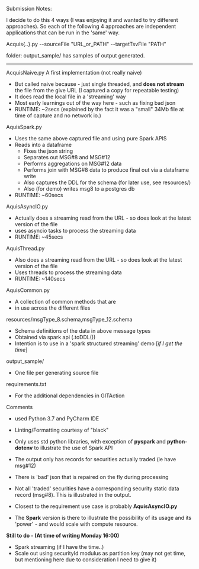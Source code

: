 Submission Notes:

I decide to do this 4 ways (I was enjoying it and wanted to try different approaches). So each of 
the following 4 approaches are independent applications that can be run in the 'same' way.

Acquis{..}.py --sourceFile "URL_or_PATH" --targetTsvFile "PATH"

folder: output_sample/ has samples of output generated.

---
AcquisNaive.py
A first implementation (not really naive)
* But called naive because - just single threaded, and **does not stream** the file from the give URL (I captured a copy for repeatable testing)
* It does read the local file in a 'streaming' way
* Most early learnings out of the way here - such as fixing bad json
* RUNTIME: ~2secs (explained by the fact it was a "small" 34Mb file at time of capture and no network io.)

AquisSpark.py
* Uses the same above captured file and using pure Spark APIS
* Reads into a dataframe
  * Fixes the json string
  * Separates out MSG#8 and MSG#12
  * Performs aggregations on MSG#12 data
  * Performs join with MSG#8 data to produce final out via a dataframe write
  * Also captures the DDL for the schema (for later use, see resources/)
  * Also (for demo) writes msg8 to a postgres db
* RUNTIME: ~60secs

AquisAsyncIO.py
* Actually does a streaming read from the URL - so does look at the latest version of the file
* uses asyncio tasks to process the streaming data
* RUNTIME: ~45secs

AquisThread.py
* Also does a streaming read from the URL - so does look at the latest version of the file
* Uses threads to process the streaming data
* RUNTIME: ~140secs

AquisCommon.py
* A collection of common methods that are
* in use across the different files

resources/msgType_8.schema,msgType_12.schema
* Schema definitions of the data in above message types
* Obtained via spark api (.toDDL())
* Intention is to use in a 'spark structured streaming' demo [_if I get the time_]

output_sample/
* One file per generating source file

requirements.txt
* For the additional dependencies in GITAction

Comments
* used Python 3.7 and PyCharm IDE
* Linting/Formatting courtesy of "black"
* Only uses std python libraries, with exception of **pyspark** and **python-dotenv**
to illustrate the use of Spark API
* The output only has records for securities actually traded (ie have msg#12)
* There is 'bad' json that is repaired on the fly during processing
* Not all 'traded' securities have a corresponding security static data record (msg#8). This is illustrated in the output.

* Closest to the requirement use case is probably **AquisAsyncIO.py**
* The **Spark** version is there to illustrate the possibility of its usage and its
'power' - and would scale with compute resource.

**Still to do - (At time of writing Monday 16:00)**
* Spark streaming (if I have the time..)
* Scale out using securityId modulus as partition key (may not get time, but mentioning here due to consideration I need to give it)
